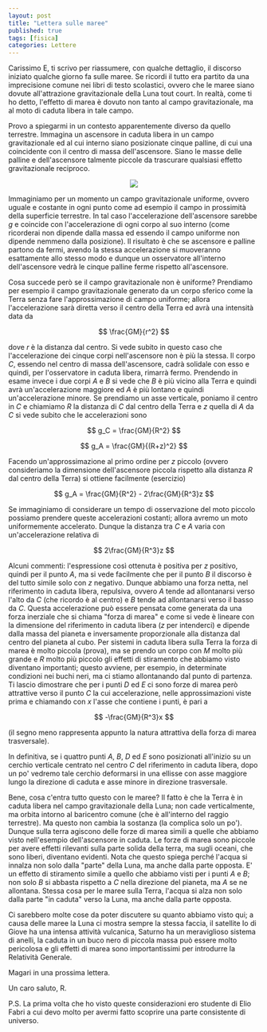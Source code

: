 ```yaml
---
layout: post
title: "Lettera sulle maree"
published: true
tags: [fisica]
categories: Lettere
---
```


Carissimo E,
ti scrivo per riassumere, con qualche dettaglio, il discorso iniziato qualche giorno fa sulle maree.
Se ricordi il tutto era partito da una imprecisione comune nei libri di testo scolastici, ovvero che
le maree siano dovute all'attrazione gravitazionale della Luna tout court. In realtà, come ti ho
detto, l'effetto di marea è dovuto non tanto al campo gravitazionale, ma al moto di caduta libera in tale campo.

Provo a spiegarmi in un contesto apparentemente diverso da quello terrestre. Immagina un ascensore
in caduta libera in un campo gravitazionale ed al cui interno siano posizionate cinque palline, di
cui una coincidente con il centro di massa dell'ascensore. Siano le masse delle palline e
dell'ascensore talmente piccole da trascurare qualsiasi effetto gravitazionale reciproco.

<p align="center"> 
<img src="{{ site.url }}/images/lift.jpg">
</p>


Immaginiamo per un momento un campo gravitazionale uniforme, ovvero uguale e costante in ogni punto
come ad esempio il campo in prossimità della superficie terrestre. In tal caso l'accelerazione
dell'ascensore sarebbe $g$ e coincide con l'accelerazione di ogni corpo al suo interno (come
ricorderai non dipende dalla massa ed essendo il campo uniforme non dipende nemmeno dalla
posizione). Il risultato è che se ascensore e palline partono da fermi, avendo la stessa
accelerazione si muoveranno esattamente allo stesso modo e dunque un osservatore all'interno
dell'ascensore vedrà le cinque palline ferme rispetto all'ascensore. 

Cosa succede però se il campo gravitazionale non è uniforme? Prendiamo per esempio il campo
gravitazionale generato da un corpo sferico come la Terra senza fare l'approssimazione di campo
uniforme; allora l'accelerazione sarà diretta verso il centro della Terra ed avrà una intensità data
da 

$$ \frac{GM}{r^2} $$

dove $r$ è la distanza dal centro. Si vede subito in questo caso che l'accelerazione dei cinque
corpi nell'ascensore non è più la stessa. Il corpo $C$, essendo nel centro di massa dell'ascensore,
cadrà solidale con esso e quindi, per l'osservatore in caduta libera, rimarrà fermo. 
Prendendo in esame invece i due corpi $A$ e $B$ si vede che $B$ è più vicino alla Terra e quindi
avrà un'accelerazione maggiore ed $A$ è più lontano e quindi un'accelerazione minore. Se prendiamo
un asse verticale, poniamo il centro in $C$ e chiamiamo $R$ la distanza di $C$ dal centro della
Terra e $z$ quella di $A$ da $C$ si vede subito che le accelerazioni sono 

$$ g_C = \frac{GM}{R^2} $$

$$ g_A = \frac{GM}{(R+z)^2} $$

Facendo un'approssimazione al primo ordine per $z$ piccolo (ovvero consideriamo la dimensione
dell'ascensore piccola rispetto alla distanza $R$ dal centro della Terra) si ottiene facilmente
(esercizio)

$$ g_A = \frac{GM}{R^2} - 2\frac{GM}{R^3}z $$

Se immaginiamo di considerare un tempo di osservazione del moto piccolo possiamo prendere queste
accelerazioni costanti; allora avremo un moto uniformemente accelerato. Dunque la distanza tra $C$ e
$A$ varia con un'accelerazione relativa di

$$ 2\frac{GM}{R^3}z $$

Alcuni commenti: l'espressione così ottenuta è positiva per $z$ positivo, quindi per il punto $A$,
ma si vede facilmente che per il punto $B$ il discorso è del tutto simile solo con $z$ negativo.
Dunque abbiamo una forza netta, nel riferimento in caduta libera, repulsiva, ovvero $A$ tende ad
allontanarsi verso l'alto da $C$ (che ricordo è al centro) e $B$ tende ad allontanarsi verso il
basso da $C$. Questa accelerazione può essere pensata come generata da una forza inerziale che 
si chiama "forza di marea" e come si vede è lineare con la dimensione del
riferimento in caduta libera ($z$ per intenderci) e dipende dalla massa del pianeta e inversamente
proporzionale alla distanza dal centro del pianeta al cubo. Per sistemi in caduta libera
sulla Terra la forza di marea è molto piccola (prova), ma se prendo un corpo con $M$ molto più grande e $R$
molto più piccolo gli effetti di stiramento che abbiamo visto diventano importanti; questo avviene,
per esempio, in determinate condizioni nei buchi neri, ma ci stiamo allontanando dal punto di
partenza. Ti lascio dimostrare che per i punti $D$ ed $E$ ci sono forze di marea però attrattive
verso il punto $C$ la cui accelerazione, nelle approssimazioni viste prima e chiamando con $x$ l'asse
che contiene i punti, è pari a 

$$ -\frac{GM}{R^3}x $$

(il segno meno rappresenta appunto la natura attrattiva della forza di marea trasversale). 

In definitiva, se i quattro punti $A$, $B$, $D$ ed $E$ sono posizionati all'inizio su un cerchio
verticale centrato nel centro $C$ del riferimento in caduta libera, dopo un po' vedremo tale cerchio
deformarsi in una ellisse con asse maggiore lungo la direzione di caduta e asse minore in direzione
trasversale.

Bene, cosa c'entra tutto questo con le maree? Il fatto è che la Terra è in caduta libera nel campo
gravitazionale della Luna; non cade verticalmente, ma orbita intorno al baricentro comune (che è
all'interno del raggio terrestre). Ma questo non cambia la sostanza (la complica solo un po').
Dunque sulla terra agiscono delle forze di marea simili a quelle che abbiamo visto nell'esempio
dell'ascensore in caduta. Le forze di marea sono piccole per avere effetti rilevanti sulla parte
solida della terra, ma sugli oceani, che sono liberi, diventano evidenti. Nota che questo spiega
perché l'acqua si innalza non solo dalla "parte" della Luna, ma anche dalla parte opposta. E' un
effetto di stiramento simile a quello che abbiamo visti per i punti $A$ e $B$; non solo $B$ si
abbasta rispetto a $C$ nella direzione del pianeta, ma $A$ se ne allontana. Stessa cosa per le maree
sulla Terra, l'acqua si alza non solo dalla parte "in caduta" verso la Luna, ma anche dalla parte
opposta. 

Ci sarebbero molte cose da poter discutere su quanto abbiamo visto qui; a causa delle maree la Luna
ci mostra sempre la stessa faccia, il satellite Io di Giove ha una intensa attività vulcanica,
Saturno ha un meraviglioso sistema di anelli, la caduta in un buco nero di piccola massa può essere molto 
pericolosa e gli effetti di marea sono importantissimi per introdurre la Relatività Generale.

Magari in una prossima lettera. 

Un caro saluto, R.

P.S.
La prima volta che ho visto queste considerazioni ero studente di  Elio Fabri a cui devo molto  per avermi
fatto scoprire una parte consistente di universo.




